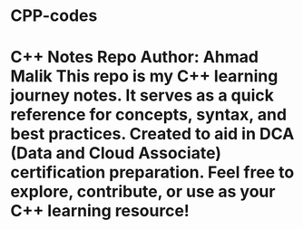 # CPP-codes
# C++ Notes Repo  Author: Ahmad Malik  This repo is my C++ learning journey notes. It serves as a quick reference for concepts, syntax, and best practices. Created to aid in DCA (Data and Cloud Associate) certification preparation.  Feel free to explore, contribute, or use as your C++ learning resource!
